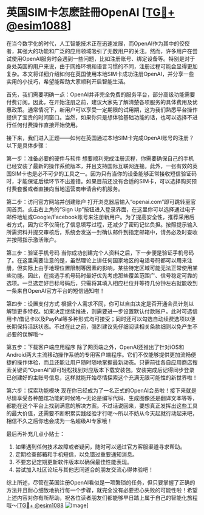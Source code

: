 # 英国SIM卡怎麽註冊OpenAI [[TG💪+ @esim1088](https://t.me/s/esim1088)]

在当今数字化的时代，人工智能技术正在迅速发展，而OpenAI作为其中的佼佼者，其强大的功能和广泛的应用领域吸引了无数用户的关注。然而，许多用户在尝试使用OpenAI服务时会遇到一些问题，比如注册账号、绑定设备等。特别是对于身处英国的用户来说，由于网络环境和语言习惯的不同，注册过程可能会显得更加复杂。本文将详细介绍如何在英国使用本地SIM卡成功注册OpenAI，并分享一些实用的小技巧，希望能帮助大家顺利开启智能生活。

首先，我们需要明确一点：OpenAI并非完全免费的服务平台，部分高级功能需要付费订阅。因此，在开始注册之前，建议大家先了解清楚各项服务的具体费用及优惠政策。通常情况下，新用户可以享受一定期限的试用期，这为我们熟悉平台操作提供了宝贵的时间窗口。当然，如果你只是想体验基础功能的话，也可以选择不进行任何付费操作直接开始使用。

接下来，我们进入正题——如何在英国通过本地SIM卡完成OpenAI账号的注册？以下是具体步骤：

第一步：准备必要的硬件与软件
想要顺利完成注册流程，你需要确保自己的手机已经安装了最新的操作系统版本，并且支持国际互联网连接。此外，一张有效的英国SIM卡也是必不可少的工具之一。因为只有当你的设备能够正常接收短信验证码时，才能保证后续环节不出差错。如果目前还没有合适的SIM卡，可以选择购买预付费套餐或者直接向当地运营商申请合约机服务。

第二步：访问官方网站并创建账户
打开浏览器后输入“openai.com”即可跳转至官网首页。点击右上角的“Sign Up”按钮进入登录界面，在这里你可以选择通过电子邮件地址或Google/Facebook账号来注册新用户。为了提高安全性，推荐采用后者方式，因为它不仅简化了信息填写过程，还减少了密码记忆负担。按照提示输入所需资料并提交审核后，系统会发送一封确认邮件到指定邮箱中，请务必及时查收并按照指示激活账户。

第三步：验证手机号码
当你成功创建完个人资料之后，下一步便是验证手机号码了。在这里需要注意的是，虽然理论上讲任何国家地区的电话号码都可以用来注册，但实际上由于地理位置限制等因素的影响，某些特定区域可能无法正常使用某些功能。因此，在挑选手机号码时最好优先考虑那些覆盖范围广、信号稳定可靠的选项。一旦选定好目标号码后，只需将其填入相应栏位并等待几分钟左右就能收到一条来自OpenAI官方平台的短信通知啦！

第四步：设置支付方式
根据个人需求不同，你可以自由决定是否开通会员计划以解锁更多特权。如果决定继续推进，则需要进一步设置默认付款账户。此时可选信用卡/借记卡以及PayPal等多种形式均可接受；同时还可以勾选自动续费选项以便长期保持活跃状态。不过在此之前，强烈建议先仔细阅读相关条款细则以免产生不必要的误解哦～

第五步：下载客户端应用程序
除了网页端之外，OpenAI还推出了针对iOS和Android两大主流移动操作系统的专用客户端程序。它们不仅能够提供更加流畅便捷的操作体验，而且还能让用户随时随地掌握最新动态。只需前往各自应用商店搜索关键词“OpenAI”即可轻松找到对应版本下载安装包。安装完成后记得同步登录已创建好的主账号信息，这样就能开始尽情探索这个充满无限可能性的新世界啦！

第六步：探索功能模块
现在你已经成为了一名正式的OpenAI会员啦！接下来就是尽情享受各种酷炫功能的时候咯～无论是编写代码、生成图像还是翻译文本等等，都能在这个平台上找到满意的解决方案。不过话说回来，要想真正发挥出这些工具的最大价值，还需要不断积累实践经验才行呢～所以不妨从今天起就行动起来吧，相信不久之后你也会成为一名超级AI专家哦！

最后再补充几点小贴士：
1. 如果遇到任何技术故障或者疑问，随时可以通过官方客服渠道寻求帮助。
2. 定期检查邮箱和手机短信，以免错过重要通知消息。
3. 不要忘记定期更新软件版本以确保最佳性能表现。
4. 尝试加入社区论坛与其他志同道合的朋友交流心得体验吧！

综上所述，尽管在英国注册OpenAI看似是一项繁琐的任务，但只要掌握了正确的方法并且耐心细致地执行每一个步骤，就完全没有必要担心失败的可能性啦！希望上述内容对你有所帮助，祝各位读者朋友们都能够早日踏上属于自己的智能化旅程哦～[[TG💪+ @esim1088](https://t.me/s/esim1088) ![Image](https://i.postimg.cc/4NQfJmqS/Snipaste-2025-05-13-00-14-12.png)]